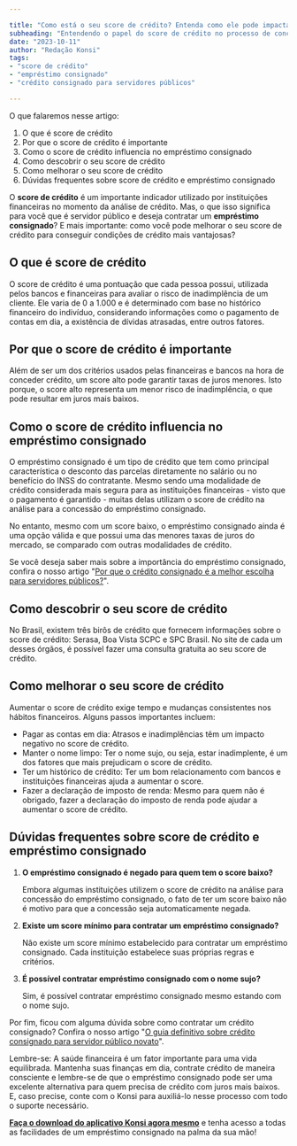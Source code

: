 ```yaml
---

title: "Como está o seu score de crédito? Entenda como ele pode impactar na concessão do empréstimo consignado"
subheading: "Entendendo o papel do score de crédito no processo de concessão do empréstimo consignado e como você pode melhorá-lo"
date: "2023-10-11"
author: "Redação Konsi"
tags:
- "score de crédito"
- "empréstimo consignado"
- "crédito consignado para servidores públicos"

---
```


O que falaremos nesse artigo:

1. O que é score de crédito
2. Por que o score de crédito é importante
3. Como o score de crédito influencia no empréstimo consignado
4. Como descobrir o seu score de crédito
5. Como melhorar o seu score de crédito
6. Dúvidas frequentes sobre score de crédito e empréstimo consignado

O **score de crédito** é um importante indicador utilizado por instituições financeiras no momento da análise de crédito. Mas, o que isso significa para você que é servidor público e deseja contratar um **empréstimo consignado**? E mais importante: como você pode melhorar o seu score de crédito para conseguir condições de crédito mais vantajosas? 

## O que é score de crédito

O score de crédito é uma pontuação que cada pessoa possui, utilizada pelos bancos e financeiras para avaliar o risco de inadimplência de um cliente. Ele varia de 0 a 1.000 e é determinado com base no histórico financeiro do indivíduo, considerando informações como o pagamento de contas em dia, a existência de dívidas atrasadas, entre outros fatores.

## Por que o score de crédito é importante

Além de ser um dos critérios usados pelas financeiras e bancos na hora de conceder crédito, um score alto pode garantir taxas de juros menores. Isto porque, o score alto representa um menor risco de inadimplência, o que pode resultar em juros mais baixos.

## Como o score de crédito influencia no empréstimo consignado

O empréstimo consignado é um tipo de crédito que tem como principal característica o desconto das parcelas diretamente no salário ou no benefício do INSS do contratante. Mesmo sendo uma modalidade de crédito considerada mais segura para as instituições financeiras - visto que o pagamento é garantido - muitas delas utilizam o score de crédito na análise para a concessão do empréstimo consignado.

No entanto, mesmo com um score baixo, o empréstimo consignado ainda é uma opção válida e que possui uma das menores taxas de juros do mercado, se comparado com outras modalidades de crédito. 

Se você deseja saber mais sobre a importância do empréstimo consignado, confira o nosso artigo "[Por que o crédito consignado é a melhor escolha para servidores públicos?](https://konsi.com.br/postagens/por-que-o-crdito-consignado-a-melhor-escolha-para-servidores-pblicos)". 

## Como descobrir o seu score de crédito

No Brasil, existem três birôs de crédito que fornecem informações sobre o score de crédito: Serasa, Boa Vista SCPC e SPC Brasil. No site de cada um desses órgãos, é possível fazer uma consulta gratuita ao seu score de crédito.

## Como melhorar o seu score de crédito

Aumentar o score de crédito exige tempo e mudanças consistentes nos hábitos financeiros. Alguns passos importantes incluem:

- Pagar as contas em dia: Atrasos e inadimplências têm um impacto negativo no score de crédito. 
- Manter o nome limpo: Ter o nome sujo, ou seja, estar inadimplente, é um dos fatores que mais prejudicam o score de crédito.
- Ter um histórico de crédito: Ter um bom relacionamento com bancos e instituições financeiras ajuda a aumentar o score.
- Fazer a declaração de imposto de renda: Mesmo para quem não é obrigado, fazer a declaração do imposto de renda pode ajudar a aumentar o score de crédito.

## Dúvidas frequentes sobre score de crédito e empréstimo consignado

1. **O empréstimo consignado é negado para quem tem o score baixo?** 

    Embora algumas instituições utilizem o score de crédito na análise para concessão do empréstimo consignado, o fato de ter um score baixo não é motivo para que a concessão seja automaticamente negada.

2. **Existe um score mínimo para contratar um empréstimo consignado?** 

     Não existe um score mínimo estabelecido para contratar um empréstimo consignado. Cada instituição estabelece suas próprias regras e critérios.

3. **É possível contratar empréstimo consignado com o nome sujo?**

    Sim, é possível contratar empréstimo consignado mesmo estando com o nome sujo. 

Por fim, ficou com alguma dúvida sobre como contratar um crédito consignado? Confira o nosso artigo "[O guia definitivo sobre crédito consignado para servidor público novato](https://konsi.com.br/postagens/o-guia-definitivo-sobre-crdito-consignado-para-servidor-pblico-novato)".

Lembre-se: A saúde financeira é um fator importante para uma vida equilibrada. Mantenha suas finanças em dia, contrate crédito de maneira consciente e lembre-se de que o empréstimo consignado pode ser uma excelente alternativa para quem precisa de crédito com juros mais baixos. E, caso precise, conte com o Konsi para auxiliá-lo nesse processo com todo o suporte necessário.

[**Faça o download do aplicativo Konsi agora mesmo**](https://www.konsi.com.br/aplicativo) e tenha acesso a todas as facilidades de um empréstimo consignado na palma da sua mão!